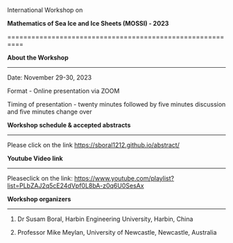 International Workshop on

**Mathematics of Sea Ice and Ice Sheets (MOSSI) - 2023**


==========================================================

**About the Workshop**


----------------------

Date: November 29-30, 2023

Format - Online presentation via ZOOM

Timing of presentation - twenty minutes followed by five minutes discussion and five minutes change over

**Workshop schedule & accepted abstracts**


------------------------------------------

Please click on the link https://sboral1212.github.io/abstract/

**Youtube Video link**


----------------------

Pleaseclick on the link: https://www.youtube.com/playlist?list=PLbZAJ2q5cE24dVpf0L8bA-z0q6U0SesAx



**Workshop organizers**


-----------------------

1.  Dr Susam Boral, Harbin Engineering University, Harbin, China
    
2.  Professor Mike Meylan, University of Newcastle, Newcastle, Australia
